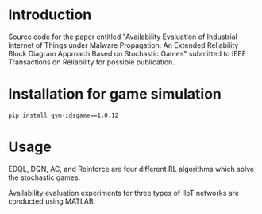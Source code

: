 # Introduction
Source code for the paper entitled "Availability Evaluation of Industrial Internet of Things under Malware Propagation: 
An Extended Reliability Block Diagram Approach Based on Stochastic Games" submitted to IEEE Transactions on Reliability for possible publication.



# Installation for game simulation
```
pip install gym-idsgame==1.0.12
```

# Usage
EDQL, DQN, AC, and Reinforce are four different RL algorithms which solve the stochastic games.

Availability evaluation experiments for three types of IIoT networks are conducted using MATLAB.
